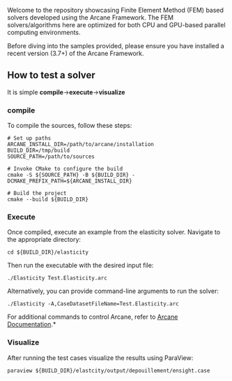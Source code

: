 Welcome to the repository showcasing Finite Element Method (FEM) based solvers developed using the Arcane Framework. The FEM solvers/algorithms here are optimized for both CPU and GPU-based parallel computing environments.

Before diving into the samples provided, please ensure you have installed a recent version (3.7+) of the Arcane Framework.

## How to test a solver  ##

It is simple **compile**$\rightarrow$**execute**$\rightarrow$**visualize**


### compile ###
To compile the sources, follow these steps:

~~~{sh}
# Set up paths
ARCANE_INSTALL_DIR=/path/to/arcane/installation
BUILD_DIR=/tmp/build
SOURCE_PATH=/path/to/sources

# Invoke CMake to configure the build
cmake -S ${SOURCE_PATH} -B ${BUILD_DIR} -DCMAKE_PREFIX_PATH=${ARCANE_INSTALL_DIR}

# Build the project
cmake --build ${BUILD_DIR}
~~~

### Execute ###

Once compiled, execute an example from the elasticity solver. Navigate to the appropriate directory: 

~~~{sh}
cd ${BUILD_DIR}/elasticity
~~~
Then run the executable with the desired input file:
~~~{sh}
./Elasticity Test.Elasticity.arc
~~~

Alternatively, you can provide command-line arguments to run the solver:
~~~{sh}
./Elasticity -A,CaseDatasetFileName=Test.Elasticity.arc
~~~
For additional commands to control Arcane, refer to  [Arcane Documentation](https://arcaneframework.github.io/arcane/userdoc/html/d8/dd6/arcanedoc_execution_launcher.html).* 

### Visualize ###

After running the test cases visualize the results using ParaView:

~~~{sh}
paraview ${BUILD_DIR}/elastcity/output/depouillement/ensight.case
~~~
